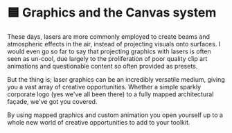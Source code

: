 # 🟦 Graphics and the Canvas system

These days, lasers are more commonly employed to create beams and atmospheric effects in the air, instead of projecting visuals onto surfaces. I would even go so far to say that projecting graphics with lasers is often seen as un-cool, due largely to the proliferation of poor quality clip art animations and questionable content so often provided as presets.&#x20;

But the thing is; laser graphics can be an incredibly versatile medium, giving you a vast array of creative opportunities.  Whether a simple sparkly corporate logo (yes we've all been there) to a fully mapped architectural façade, we've got you covered.&#x20;

By using mapped graphics and custom animation you open yourself up to a whole new world of creative opportunities to add to your toolkit.&#x20;
